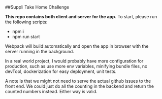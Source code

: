 ##Suppli Take Home Challenge

**This repo contains both client and server for the app.**
To start, please run the following scripts:
* npm i
* npm run start

Webpack will build automatically and open the app in browser with the server running in the background.

In a real world project, I would probably have more configuration for production, such as use more env variables, minifying bundle files, no devTool, dockerization 
for easy deployment, unit tests. 

A note is that we might not need to serve the actual github issues to the front end. We could just do all the counting in the backend and return the counted numbers instead.
Either way is valid.